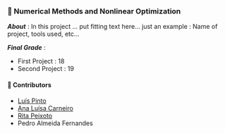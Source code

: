 ### :pushpin: Numerical Methods and Nonlinear Optimization

***About*** : In this project ... put fitting text here... just an example : Name of project, tools used, etc...

***Final Grade*** : 
  - First Project  : 18
  - Second Project : 19

#### :handshake: Contributors 
- [Luís Pinto](https://github.com/L-Pinto)
- [Ana Luísa Carneiro](https://github.com/Analucar)
- [Rita Peixoto](https://github.com/rita-peixoto)
- Pedro Almeida Fernandes
